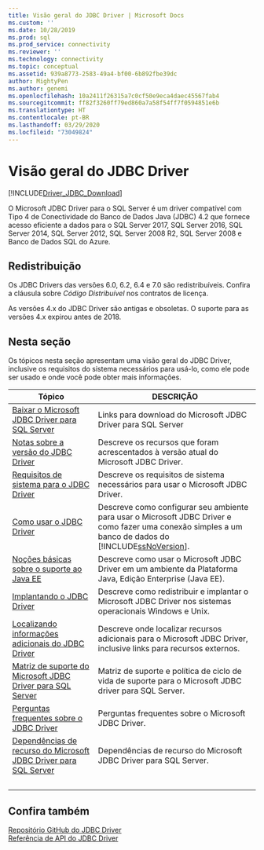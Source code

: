 ```yaml
---
title: Visão geral do JDBC Driver | Microsoft Docs
ms.custom: ''
ms.date: 10/28/2019
ms.prod: sql
ms.prod_service: connectivity
ms.reviewer: ''
ms.technology: connectivity
ms.topic: conceptual
ms.assetid: 939a8773-2583-49a4-bf00-6b892fbe39dc
author: MightyPen
ms.author: genemi
ms.openlocfilehash: 10a2411f26315a7c0cf50e9eca4daec45567fab4
ms.sourcegitcommit: ff82f3260ff79ed860a7a58f54ff7f0594851e6b
ms.translationtype: HT
ms.contentlocale: pt-BR
ms.lasthandoff: 03/29/2020
ms.locfileid: "73049824"
---
```

# <a name="overview-of-the-jdbc-driver"></a>Visão geral do JDBC Driver

[!INCLUDE[Driver_JDBC_Download](../../includes/driver_jdbc_download.md)]

O Microsoft JDBC Driver para o SQL Server é um driver compatível com Tipo 4 de Conectividade do Banco de Dados Java (JDBC) 4.2 que fornece acesso eficiente a dados para o SQL Server 2017, SQL Server 2016, SQL Server 2014, SQL Server 2012, SQL Server 2008 R2, SQL Server 2008 e Banco de Dados SQL do Azure.  

## <a name="redistribution"></a>Redistribuição

Os JDBC Drivers das versões 6.0, 6.2, 6.4 e 7.0 são redistribuíveis. Confira a cláusula sobre _Código Distribuível_ nos contratos de licença.

As versões 4.x do JDBC Driver são antigas e obsoletas. O suporte para as versões 4.x expirou antes de 2018.

## <a name="in-this-section"></a>Nesta seção  

Os tópicos nesta seção apresentam uma visão geral do JDBC Driver, inclusive os requisitos do sistema necessários para usá-lo, como ele pode ser usado e onde você pode obter mais informações.  

|Tópico|DESCRIÇÃO|  
|-----------|-----------------|  
|[Baixar o Microsoft JDBC Driver para SQL Server](../../connect/jdbc/download-microsoft-jdbc-driver-for-sql-server.md)|Links para download do Microsoft JDBC Driver para SQL Server|  
|[Notas sobre a versão do JDBC Driver](../../connect/jdbc/release-notes-for-the-jdbc-driver.md)|Descreve os recursos que foram acrescentados à versão atual do Microsoft JDBC Driver.|  
|[Requisitos de sistema para o JDBC Driver](../../connect/jdbc/system-requirements-for-the-jdbc-driver.md)|Descreve os requisitos de sistema necessários para usar o Microsoft JDBC Driver.|  
|[Como usar o JDBC Driver](../../connect/jdbc/using-the-jdbc-driver.md)|Descreve como configurar seu ambiente para usar o Microsoft JDBC Driver e como fazer uma conexão simples a um banco de dados do [!INCLUDE[ssNoVersion](../../includes/ssnoversion-md.md)].|  
|[Noções básicas sobre o suporte ao Java EE](../../connect/jdbc/understanding-java-ee-support.md)|Descreve como usar o Microsoft JDBC Driver em um ambiente da Plataforma Java, Edição Enterprise (Java EE).|  
|[Implantando o JDBC Driver](../../connect/jdbc/deploying-the-jdbc-driver.md)|Descreve como redistribuir e implantar o Microsoft JDBC Driver nos sistemas operacionais Windows e Unix.|  
|[Localizando informações adicionais do JDBC Driver](../../connect/jdbc/finding-additional-jdbc-driver-information.md)|Descreve onde localizar recursos adicionais para o Microsoft JDBC Driver, inclusive links para recursos externos.|  
|[Matriz de suporte do Microsoft JDBC Driver para SQL Server](../../connect/jdbc/microsoft-jdbc-driver-for-sql-server-support-matrix.md)|Matriz de suporte e política de ciclo de vida de suporte para o Microsoft JDBC driver para SQL Server.|  
|[Perguntas frequentes sobre o JDBC Driver](../../connect/jdbc/frequently-asked-questions-faq-for-jdbc-driver.md)|Perguntas frequentes sobre o Microsoft JDBC Driver.|  
|[Dependências de recurso do Microsoft JDBC Driver para SQL Server](../../connect/jdbc/feature-dependencies-of-microsoft-jdbc-driver-for-sql-server.md)|Dependências de recurso do Microsoft JDBC Driver para SQL Server.|
| &nbsp; | &nbsp; |

## <a name="see-also"></a>Confira também  
 [Repositório GitHub do JDBC Driver](https://github.com/microsoft/mssql-jdbc)  
 [Referência de API do JDBC Driver](../../connect/jdbc/reference/jdbc-driver-api-reference.md)  
  
  

